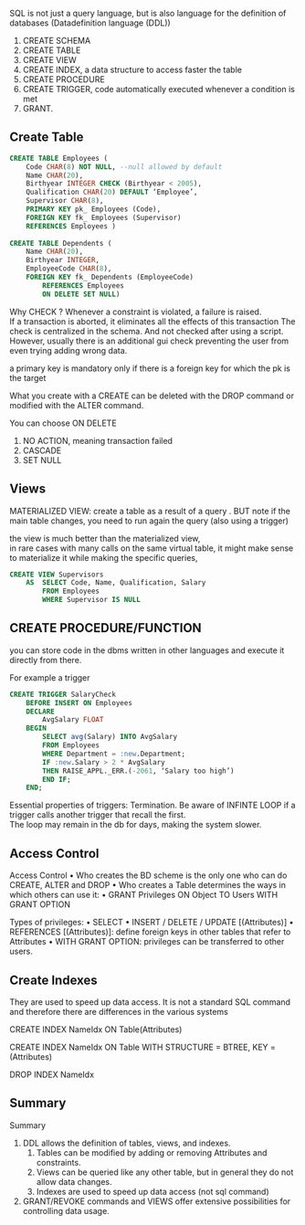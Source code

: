 SQL is not just a query language, but is also language for the definition of databases (Datadefinition language (DDL)) 
1. CREATE SCHEMA
2. CREATE TABLE
3. CREATE VIEW
4. CREATE INDEX, a data structure to access faster the table
5. CREATE PROCEDURE
6. CREATE TRIGGER, code automatically executed whenever a condition is met
7. GRANT.


## Create Table

```sql
CREATE TABLE Employees (
	Code CHAR(8) NOT NULL, --null allowed by default
	Name CHAR(20),
	Birthyear INTEGER CHECK (Birthyear < 2005),
	Qualification CHAR(20) DEFAULT ‘Employee’,
	Supervisor CHAR(8),
	PRIMARY KEY pk_ Employees (Code),
	FOREIGN KEY fk_ Employees (Supervisor)
	REFERENCES Employees ) 
	
CREATE TABLE Dependents (  
	Name CHAR(20), 
	Birthyear INTEGER, 
	EmployeeCode CHAR(8), 
	FOREIGN KEY fk_ Dependents (EmployeeCode) 
		REFERENCES Employees 
		ON DELETE SET NULL)
```

Why CHECK ?
Whenever a constraint is violated, a failure is raised.  
If a transaction is aborted, it eliminates all the effects of this transaction
The check is centralized in the schema.  And not checked after using a script.  
However, usually there is an additional gui check preventing the user from even trying adding wrong data.

a primary key is mandatory only if there is a foreign key for which the pk is the target

What you create with a CREATE can be deleted with the DROP command or modified with the ALTER command.

You can choose ON DELETE
1. NO ACTION, meaning transaction failed
2. CASCADE
3. SET NULL

## Views
MATERIALIZED VIEW: create a table as a result of a query .
BUT note if the main table changes, you need to run again the query (also using a trigger)

the view is much better than the materialized view,  
in rare cases with many calls on the same virtual table, it might make sense to materialize it while making the specific queries,

```sql
CREATE VIEW Supervisors 
	AS  SELECT Code, Name, Qualification, Salary 
		FROM Employees 
		WHERE Supervisor IS NULL
```


## CREATE PROCEDURE/FUNCTION

you can store code in the dbms written in other languages and execute it directly from there.

For example a trigger
```sql
CREATE TRIGGER SalaryCheck 
	BEFORE INSERT ON Employees 
	DECLARE 
		AvgSalary FLOAT 
	BEGIN 
		SELECT avg(Salary) INTO AvgSalary 
		FROM Employees 
		WHERE Department = :new.Department; 
		IF :new.Salary > 2 * AvgSalary 
		THEN RAISE_APPL._ERR.(-2061, ‘Salary too high’) 
		END IF; 
	END;
```

Essential properties of triggers: Termination.
Be aware of INFINTE LOOP if a trigger calls another trigger that recall the first.  
The loop may remain in the db for days, making the system slower.

## Access Control

Access Control 
• Who creates the BD scheme is the only one who can do CREATE, ALTER and DROP 
• Who creates a Table determines the ways in which others can use it: 
• GRANT Privileges ON Object TO Users WITH GRANT OPTION

Types of privileges:
• SELECT • INSERT / DELETE / UPDATE [(Attributes)] 
• REFERENCES [(Attributes)]: define foreign keys in other tables that refer to Attributes 
• WITH GRANT OPTION: privileges can be transferred to other users.


## Create Indexes
They are used to speed up data access.
It is not a standard SQL command and therefore there are differences in the various systems 

CREATE INDEX NameIdx ON Table(Attributes) 

CREATE INDEX NameIdx ON Table
	WITH STRUCTURE = BTREE, KEY = (Attributes)
	
DROP INDEX NameIdx


## Summary

Summary
1. DDL allows the definition of tables, views, and indexes.
	1. Tables can be modified by adding or removing Attributes and constraints.
	2. Views can be queried like any other table, but in general they do not allow data changes.
	3. Indexes are used to speed up data access (not sql command)
2. GRANT/REVOKE commands and VIEWS offer extensive possibilities for controlling data usage.



